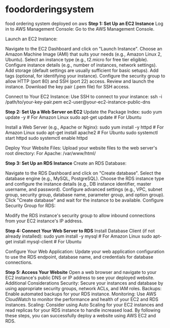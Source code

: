# foodorderingsystem
food ordering system deployed on aws
**Step 1: Set Up an EC2 Instance**
Log in to AWS Management Console: Go to the AWS Management Console.

Launch an EC2 Instance:

Navigate to the EC2 Dashboard and click on "Launch Instance".
Choose an Amazon Machine Image (AMI) that suits your needs (e.g., Amazon Linux 2, Ubuntu).
Select an instance type (e.g., t2.micro for free tier eligible).
Configure instance details (e.g., number of instances, network settings).
Add storage (default settings are usually sufficient for basic setups).
Add tags (optional, for identifying your instance).
Configure the security group to allow HTTP (port 80) and SSH (port 22) access.
Review and launch the instance. Download the key pair (.pem file) for SSH access.

Connect to Your EC2 Instance:
Use SSH to connect to your instance:
ssh -i /path/to/your-key-pair.pem ec2-user@your-ec2-instance-public-dns

**Step 2: Set Up a Web Server on EC2**
Update the Package Index:
sudo yum update -y # For Amazon Linux
sudo apt-get update # For Ubuntu

Install a Web Server (e.g., Apache or Nginx):
sudo yum install -y httpd # For Amazon Linux
sudo apt-get install apache2 # For Ubuntu
sudo systemctl start httpd
sudo systemctl enable httpd

Deploy Your Website Files:
Upload your website files to the web server's root directory:
For Apache: /var/www/html/

**Step 3: Set Up an RDS Instance**
Create an RDS Database:

Navigate to the RDS Dashboard and click on "Create database".
Select the database engine (e.g., MySQL, PostgreSQL).
Choose the RDS instance type and configure the instance details (e.g., DB instance identifier, master username, and password).
Configure advanced settings (e.g., VPC, subnet group, security group, database name, parameter group, and option group).
Click "Create database" and wait for the instance to be available.
Configure Security Group for RDS:

Modify the RDS instance's security group to allow inbound connections from your EC2 instance's IP address.

**Step 4: Connect Your Web Server to RDS**
Install Database Client (if not already installed):
sudo yum install -y mysql # For Amazon Linux
sudo apt-get install mysql-client # For Ubuntu

Configure Your Web Application:
Update your web application configuration to use the RDS endpoint, database name, and credentials for database connections.

**Step 5: Access Your Website**
Open a web browser and navigate to your EC2 instance's public DNS or IP address to see your deployed website.
Additional Considerations
Security: Secure your instances and database by using appropriate security groups, network ACLs, and IAM roles.
Backups: Enable automated backups for your RDS instance.
Monitoring: Use AWS CloudWatch to monitor the performance and health of your EC2 and RDS instances.
Scaling: Consider using Auto Scaling for your EC2 instances and read replicas for your RDS instance to handle increased load.
By following these steps, you can successfully deploy a website using AWS EC2 and RDS.
